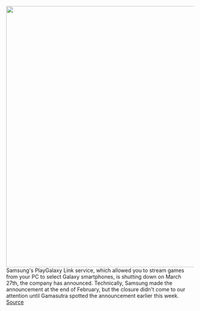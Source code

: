 <img src='https://cdn.vox-cdn.com/thumbor/m4uGzktS02ZxctNYPW5N_5TUaWs=/0x0:1191x670/1200x800/filters:focal(501x240:691x430)/cdn.vox-cdn.com/uploads/chorus_image/image/66513115/msedge_1O2WJCp3gL.0.png' width='700px' /><br/>
Samsung's PlayGalaxy Link service, which allowed you to stream games from your PC to select Galaxy smartphones, is shutting down on March 27th, the company has announced. Technically, Samsung made the announcement at the end of February, but the closure didn't come to our attention until Gamasutra spotted the announcement earlier this week.
<a href='https://www.theverge.com/2020/3/17/21183560/samsung-playgalaxy-link-pc-to-mobile-smartphone-game-streaming-service-shutting-down'> Source <a/>